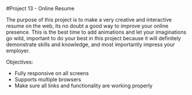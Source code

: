 #Project 13 - Online Resume

The purpose of this project is to make a very creative and interactive resume on the web, its no doubt a good way to improve your online presence. This is the best time to add animations and let your imaginations go wild, important to do your best in this project because it will definitely demonstrate skills and knowledge, and most importantly impress your employer.

Objectives:
- Fully responsive on all screens
- Supports multiple browsers
- Make sure all links and functionality are working properly
